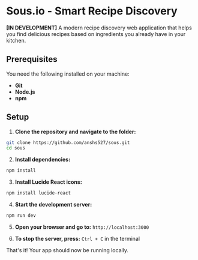 # Sous.io - Smart Recipe Discovery

**[IN DEVELOPMENT]** A modern recipe discovery web application that helps you find delicious recipes based on ingredients you already have in your kitchen.

## Prerequisites

You need the following installed on your machine:
- **Git**
- **Node.js** 
- **npm**

## Setup

1. **Clone the repository and navigate to the folder:**
```bash
git clone https://github.com/anshs527/sous.git
cd sous
```

2. **Install dependencies:**
```bash
npm install
```

3. **Install Lucide React icons:**
```bash
npm install lucide-react
```

4. **Start the development server:**
```bash
npm run dev
```

5. **Open your browser and go to:** `http://localhost:3000`

6. **To stop the server, press:** `Ctrl + C` in the terminal

That's it! Your app should now be running locally.

